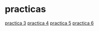 # practicas
[practica 3](/pract.html)
[practica 4](/pract2.html)
[practica 5](/pract3.html)
[practica 6](/pract4.html)
